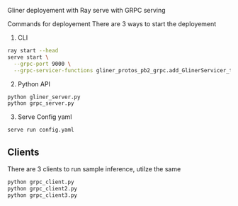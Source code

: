 Gliner deployement with Ray serve with GRPC serving

Commands for deployement
There are 3 ways to start the deployement
1. CLI

```sh
ray start --head
serve start \
  --grpc-port 9000 \
  --grpc-servicer-functions gliner_protos_pb2_grpc.add_GlinerServicer_to_server
```

2. Python API

```sh
python gliner_server.py
python grpc_server.py
```

3. Serve Config yaml

```sh
serve run config.yaml
```

Clients
-------

There are 3 clients to run sample inference, utilze the same

```sh
python grpc_client.py
python grpc_client2.py
python grpc_client3.py
```